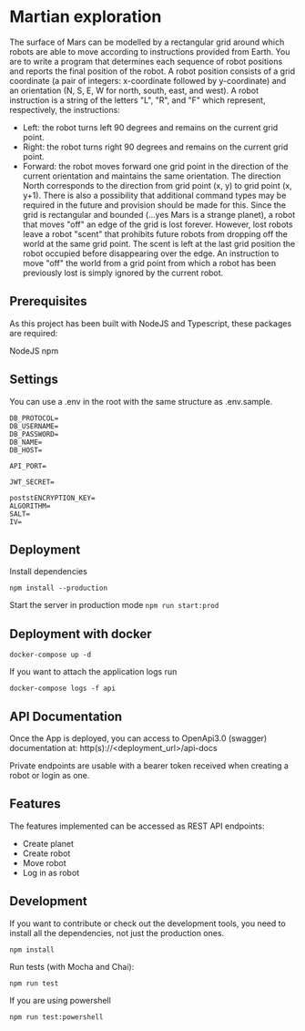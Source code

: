 # Martian exploration

The surface of Mars can be modelled by a rectangular grid around which robots are
able to move according to instructions provided from Earth. You are to write a program
that determines each sequence of robot positions and reports the final position of the
robot.
A robot position consists of a grid coordinate (a pair of integers: x-coordinate followed
by y-coordinate) and an orientation (N, S, E, W for north, south, east, and west). A robot
instruction is a string of the letters "L", "R", and "F" which represent, respectively, the
instructions:

-   Left: the robot turns left 90 degrees and remains on the current grid point.
-   Right: the robot turns right 90 degrees and remains on the current grid point.
-   Forward: the robot moves forward one grid point in the direction of the current
    orientation and maintains the same orientation.
    The direction North corresponds to the direction from grid point (x, y) to grid point (x,
    y+1).
    There is also a possibility that additional command types may be required in the future
    and provision should be made for this.
    Since the grid is rectangular and bounded (...yes Mars is a strange planet), a robot that
    moves "off" an edge of the grid is lost forever. However, lost robots leave a robot "scent"
    that prohibits future robots from dropping off the world at the same grid point. The scent
    is left at the last grid position the robot occupied before disappearing over the edge. An
    instruction to move "off" the world from a grid point from which a robot has been
    previously lost is simply ignored by the current robot.

## Prerequisites

As this project has been built with NodeJS and Typescript, these packages are required:

NodeJS
npm

## Settings

You can use a .env in the root with the same structure as .env.sample.

```
DB_PROTOCOL=
DB_USERNAME=
DB_PASSWORD=
DB_NAME=
DB_HOST=

API_PORT=

JWT_SECRET=

poststENCRYPTION_KEY=
ALGORITHM=
SALT=
IV=
```

## Deployment

Install dependencies

`npm install --production`

Start the server in production mode
`npm run start:prod`

## Deployment with docker

`docker-compose up -d`

If you want to attach the application logs run

`docker-compose logs -f api`

## API Documentation

Once the App is deployed, you can access to OpenApi3.0 (swagger) documentation at:
http(s)://<deployment_url>/api-docs

Private endpoints are usable with a bearer token received when creating a robot or login as one.

## Features

The features implemented can be accessed as REST API endpoints:

-   Create planet
-   Create robot
-   Move robot
-   Log in as robot

## Development

If you want to contribute or check out the development tools, you need to install all the dependencies, not just the production ones.

`npm install`

Run tests (with Mocha and Chai):

`npm run test`

If you are using powershell

`npm run test:powershell`
